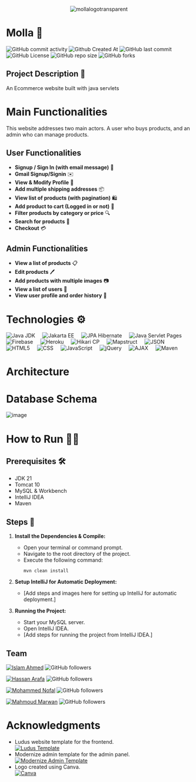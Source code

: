 <p align="center">
  <img src="https://github.com/Hakugami/Molla-Furnishing/assets/21118424/89382fb0-bf43-4381-824b-44a1925af9ef" alt="mollalogotransparent">
</p>

# Molla 🚪
![GitHub commit activity](https://img.shields.io/github/commit-activity/t/elNemrMahmoud/Molla-Furnishing) ![Github Created At](https://img.shields.io/github/created-at/Hakugami/Molla-Furnishing)
![GitHub last commit](https://img.shields.io/github/last-commit/Hakugami/Molla-Furnishing) ![GitHub License](https://img.shields.io/github/license/Hakugami/Molla-Furnishing)
![GitHub repo size](https://img.shields.io/github/repo-size/Hakugami/Molla-Furnishing) ![GitHub forks](https://img.shields.io/github/forks/Hakugami/Molla-Furnishing)

## Project Description 📝
An Ecommerce website built with java servlets




# Main Functionalities
This website addresses two main actors. A user who buys products, and an admin who can manage products.

## User Functionalities

- **Signup / Sign In (with email message)** 🔐
- **Gmail Signup/Signin** ✉️
- **View & Modify Profile** 👤
- **Add multiple shipping addresses** 📦
- **View list of products (with pagination)** 🛍️
- **Add product to cart (Logged in or not)** 🛒
- **Filter products by category or price** 🔍
- **Search for products** 🔎
- **Checkout** 💳

## Admin Functionalities

- **View a list of products** 📋
- **Edit products** 🖊️
- **Add products with multiple images** 📷
- **View a list of users** 👥
- **View user profile and order history** 📝



# Technologies ⚙️

![Java JDK](https://img.shields.io/badge/Java%20JDK-21-blue?style=for-the-badge&logo=java)&nbsp;&nbsp;&nbsp;&nbsp;
![Jakarta EE](https://img.shields.io/badge/Jakarta%20EE-10-blue?style=for-the-badge&logo=eclipse&logoColor=white)&nbsp;&nbsp;&nbsp;&nbsp;
![JPA Hibernate](https://img.shields.io/badge/JPA%20Hibernate-blue?style=for-the-badge&logo=hibernate)&nbsp;&nbsp;&nbsp;&nbsp;
![Java Servlet Pages](https://img.shields.io/badge/JSP-blue?style=for-the-badge&logo=JSP)&nbsp;&nbsp;&nbsp;&nbsp;
![Firebase](https://img.shields.io/badge/firebase-blue?style=for-the-badge&logo=firebase)&nbsp;&nbsp;&nbsp;&nbsp;
![Heroku](https://img.shields.io/badge/heroku-blue?style=for-the-badge&logo=heroku)&nbsp;&nbsp;&nbsp;&nbsp;
![Hikari CP](https://img.shields.io/badge/Hikari%20CP-blue?style=for-the-badge&logo=java&logoColor=white)&nbsp;&nbsp;&nbsp;&nbsp;
![Mapstruct](https://img.shields.io/badge/Mapstruct-blue?style=for-the-badge&logo=java&logoColor=white)&nbsp;&nbsp;&nbsp;&nbsp;
![JSON](https://img.shields.io/badge/JSON-blue?style=for-the-badge&logo=json)&nbsp;&nbsp;&nbsp;&nbsp;
![HTML5](https://img.shields.io/badge/HTML-blue?style=for-the-badge&logo=html5)&nbsp;&nbsp;&nbsp;&nbsp;
![CSS](https://img.shields.io/badge/CSS-blue?style=for-the-badge&logo=css3)&nbsp;&nbsp;&nbsp;&nbsp;
![JavaScript](https://img.shields.io/badge/JavaScript-blue?style=for-the-badge&logo=javascript)&nbsp;&nbsp;&nbsp;&nbsp;
![jQuery](https://img.shields.io/badge/jQuery-blue?style=for-the-badge&logo=jquery)&nbsp;&nbsp;&nbsp;&nbsp;
![AJAX](https://img.shields.io/badge/AJAX-blue?style=for-the-badge&logo=ajax)&nbsp;&nbsp;&nbsp;&nbsp;
![Maven](https://img.shields.io/badge/Maven-blue?style=for-the-badge&logo=apache)

# Architecture


# Database Schema
![image](https://github.com/Hakugami/Molla-Furnishing/assets/21118424/1de5f41f-b427-415c-8cf0-2cabd89c720e)

# How to Run 🏃‍♂️
## Prerequisites 🛠️

- JDK 21
- Tomcat 10
- MySQL & Workbench
- IntelliJ IDEA
- Maven

## Steps 📝

1. **Install the Dependencies & Compile:**
    - Open your terminal or command prompt.
    - Navigate to the root directory of the project.
    - Execute the following command:
      ```
      mvn clean install
      ```
      
2. **Setup IntelliJ for Automatic Deployment:**
    - [Add steps and images here for setting up IntelliJ for automatic deployment.]
  
    
3. **Running the Project:**
    - Start your MySQL server.
    - Open IntelliJ IDEA.
    - [Add steps for running the project from IntelliJ IDEA.]



## Team
[![Islam Ahmed](https://img.shields.io/badge/Islam_Ahmed-Profile-<COLOR>?style=for-the-badge&logo=github)](https://github.com/Hakugami) ![GitHub followers](https://img.shields.io/github/followers/Hakugami?style=social) 

[![Hassan Arafa](https://img.shields.io/badge/Hassan_Arafa-Profile-<COLOR>?style=for-the-badge&logo=github)](https://github.com/hassanarafa) ![GitHub followers](https://img.shields.io/github/followers/hassanarafa)

[![Mohammed Nofal](https://img.shields.io/badge/Mohammed_Nofal-Profile-<COLOR>?style=for-the-badge&logo=github)](https://github.com/MANofal) ![GitHub followers](https://img.shields.io/github/followers/MANofal) 

[![Mahmoud Marwan](https://img.shields.io/badge/Mahmoud_Marwan-Profile-<COLOR>?style=for-the-badge&logo=github)](https://github.com/elNemrMahmoud) ![GitHub followers](https://img.shields.io/github/followers/elNemrMahmoud) 



# Acknowledgments

- Ludus website template for the frontend.<br> [![Ludus Template](https://img.shields.io/badge/Ludus_Template-Website-blue?style=for-the-badge&logo=html5)](https://github.com/ahmadhuss/ludus-free-premium-ecommerce-template)
- Modernize admin template for the admin panel.<br> [![Modernize Admin Template](https://img.shields.io/badge/Modernize_Admin_Template-Admin-blue?style=for-the-badge&logo=html5)](https://adminmart.com/product/modernize-free-tailwind-admin/)
- Logo created using Canva.<br> [![Canva](https://img.shields.io/badge/Canva-Design-blue?style=for-the-badge&logo=canva)](https://www.canva.com/)

